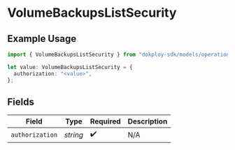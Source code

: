 # VolumeBackupsListSecurity

## Example Usage

```typescript
import { VolumeBackupsListSecurity } from "dokploy-sdk/models/operations";

let value: VolumeBackupsListSecurity = {
  authorization: "<value>",
};
```

## Fields

| Field              | Type               | Required           | Description        |
| ------------------ | ------------------ | ------------------ | ------------------ |
| `authorization`    | *string*           | :heavy_check_mark: | N/A                |
